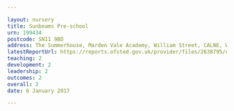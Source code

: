```yaml
---

layout: nursery
title: Sunbeams Pre-school
urn: 199434
postcode: SN11 9BD
address: The Summerhouse, Marden Vale Academy, William Street, CALNE, Wiltshire, SN11 9BD
latestReportUrl: https://reports.ofsted.gov.uk/provider/files/2638795/urn/199434.pdf
teaching: 2
development: 2
leadership: 2
outcomes: 2
overall: 2
date: 6 January 2017

---
```

